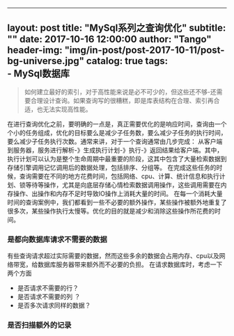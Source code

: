 
---
layout:     post
title:      "MySql系列之查询优化"
subtitle:   ""
date:       2017-10-16 12:00:00
author:     "Tango"
header-img: "img/in-post/post-2017-10-11/post-bg-universe.jpg"
catalog: true
tags:   
    - MySql数据库 
---

> 如何建立最好的索引，对于高性能来说是必不可少的，但这些还不够-还需要合理设计查询。如果查询写的很糟糕，即是库表结构在合理、索引再合适，也无法实现高性能。


在进行查询优化之前，要明确的一点是，真正需要优化的是响应时间，查询由一个个小的任务组成，优化的目标要么是减少子任务数，要么减少子任务的执行时间，要么减少子任务执行次数。通常来讲，对于一个查询通常由几步完成： 从客户端到服务器，服务进行解析-》生成执行计划-》执行-》返回结果给客户端。其中，执行计划可以认为是整个生命周期中最重要的阶段，这其中包含了大量检索数据到存储引擎调用记忆调用后的数据处理，包括排序、分组等。
在完成这些任务的时候，查询需要在不同的地方花费时间，包括网络、cpu、计算、统计信息和执行计划、锁等待等操作，尤其是向底层存储心情检索数据调用操作，这些调用需要在内存操作、出操作和内存不足时导致IO操作上消耗大量的时间。
在每一个消耗大量时间的查询案例中，我们都看到一些不必要的额外操作，某些操作被额外地重复了很多次，某些操作执行太慢等。优化的目的就是减少和消除这些操作所花费的时间。  

### 是都向数据库请求不需要的数据

有些查询请求超过实际需要的数据，然而这些多余的数据会占用内存、cpu以及网络带宽，给数据库服务器带来额外而不必要的负担。
在请求数据库时，考虑一下两个方面
- 是否请求不需要的行？
- 是否请求不需要的列 ？
- 是否多次请求同样的数据？

### 是否扫描额外的记录




